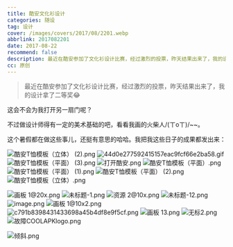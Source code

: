 ```yaml
---
title: 酷安文化衫设计
categories: 随设
tag: 设计
cover: /images/covers/2017/08/2201.webp
abbrlink: 2017082201
date: 2017-08-22
recommend: false
description: 最近在酷安参加了文化衫设计比赛，经过激烈的投票，昨天结果出来了，我的设计拿了二等奖
cc: 原创
---
```


> 最近在酷安参加了文化衫设计比赛，经过激烈的投票，昨天结果出来了，我的设计拿了二等奖😂

这会不会为我打开另一扇门呢？

不过做设计师得有一定的美术基础的吧，看看我画的火柴人/(ㄒoㄒ)/~~。

这个暑假都在做这些事儿，还挺有意思的哈哈。我把我这些日子的成果都发出来：

![酷安T恤模板（立体） (2).png](https://i.loli.net/2020/02/11/bP7EhMHXwJNiYsG.png)
![44d0e277592415157eac9fcf66e2ba58.gif](https://i.loli.net/2020/02/11/DHsEyk3JvmUVa6O.gif)
![酷安T恤模板（平面） (3).png](https://i.loli.net/2020/02/11/BzMLui9bcs5on7S.png)
![打开酷安.png](https://i.loli.net/2020/02/11/xpKBfcWIiEGr73Q.png)
![酷安T恤模板（平面）.png](https://i.loli.net/2020/02/11/VS8LUPM6s1CvKYA.png)
![酷安T恤模板（平面） (1).png](https://i.loli.net/2020/02/11/soYvLq7f8n2KEWb.png)
![酷安T恤模板（平面） (2).png](https://i.loli.net/2020/02/11/xRt6U9Owr8VlAjL.png)
![酷安T恤模板（立体）.png](https://i.loli.net/2020/02/11/xwM2msdjeQIXiyS.png)

![画板 1@20x.png](https://i.loli.net/2020/02/11/6LxnDH5dYvFaE21.png)
![未标题-1.png](https://i.loli.net/2020/02/11/o84Su7LIQrn1XCY.png)
![资源 2@10x.png](https://i.loli.net/2020/02/11/RldbATpmfEFwY4g.png)
![未标题-12.png](https://i.loli.net/2020/02/11/lpqQXwU8EzZgiLH.png)
![image.png](https://i.loli.net/2020/02/11/yfzQX6DjVrZ3pA1.png)
![画板 1@10x2.png](https://i.loli.net/2020/02/11/2udomn8aEtpwVk7.png)
![c791b8398431433698a45b4df8e9f5cf.png](https://i.loli.net/2020/02/11/lACaNTRgmS32ij7.png)
![画板 13.png](https://i.loli.net/2020/02/11/l7kRCoNFJhusZcv.png)
![无标2.png](https://i.loli.net/2020/02/11/817dWmXDnwyiKAT.png)
![故障COOLAPKlogo.png](https://i.loli.net/2020/02/11/nRYQA7G8LJCrOwl.png)

![倾斜.png](https://i.loli.net/2020/02/11/fJsiXzjyQK8kdRo.png)
